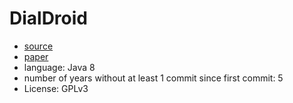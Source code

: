 # DialDroid

- [source](https://github.com/dialdroid-android/DIALDroid/tree/master)
- [paper]()
- language: Java 8
- number of years without at least 1 commit since first commit: 5
- License: GPLv3

